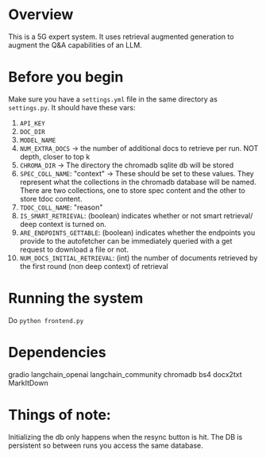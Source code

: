 # Overview
This is a 5G expert system. It uses retrieval augmented generation to augment the Q&A capabilities of an LLM. 


# Before you begin
Make sure you have a `settings.yml` file in the same directory as `settings.py`.
It should have these vars:
1. `API_KEY`
2. `DOC_DIR`
3. `MODEL_NAME`
4. `NUM_EXTRA_DOCS` -> the number of additional docs to retrieve per run. NOT depth, closer to top k
5. `CHROMA_DIR` -> The directory the chromadb sqlite db will be stored
6. `SPEC_COLL_NAME`: "context" -> These should be set to these values. They represent what the collections in the chromadb database will be named. There are two collections, one to store spec content and the other to store tdoc content.
7. `TDOC_COLL_NAME`: "reason"
8. `IS_SMART_RETRIEVAL`: (boolean) indicates whether or not smart retrieval/ deep context is turned on.
9. `ARE_ENDPOINTS_GETTABLE`: (boolean) indicates whether the endpoints you provide to the autofetcher can be immediately queried with a get request to download a file or not.
10. `NUM_DOCS_INITIAL_RETRIEVAL`: (int) the number of documents retrieved by the first round (non deep context) of retrieval


# Running the system
Do `python frontend.py`


# Dependencies
gradio
langchain_openai
langchain_community
chromadb
bs4
docx2txt
MarkItDown

# Things of note:
Initializing the db only happens when the resync button is hit. 
The DB is persistent so between runs you access the same database.